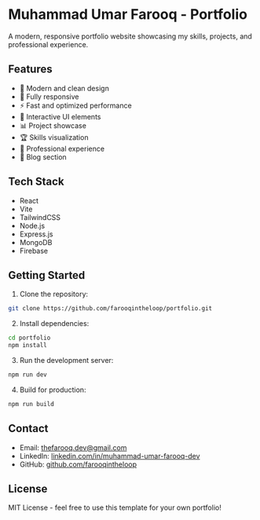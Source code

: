 # Muhammad Umar Farooq - Portfolio

A modern, responsive portfolio website showcasing my skills, projects, and professional experience.

## Features

- 🎨 Modern and clean design
- 📱 Fully responsive
- ⚡ Fast and optimized performance
- 🎯 Interactive UI elements
- 📊 Project showcase
- 🏆 Skills visualization
- 📜 Professional experience
- 📝 Blog section

## Tech Stack

- React
- Vite
- TailwindCSS
- Node.js
- Express.js
- MongoDB
- Firebase

## Getting Started

1. Clone the repository:
```bash
git clone https://github.com/farooqintheloop/portfolio.git
```

2. Install dependencies:
```bash
cd portfolio
npm install
```

3. Run the development server:
```bash
npm run dev
```

4. Build for production:
```bash
npm run build
```

## Contact

- Email: thefarooq.dev@gmail.com
- LinkedIn: [linkedin.com/in/muhammad-umar-farooq-dev](https://linkedin.com/in/muhammad-umar-farooq-dev)
- GitHub: [github.com/farooqintheloop](https://github.com/farooqintheloop)

## License

MIT License - feel free to use this template for your own portfolio! 